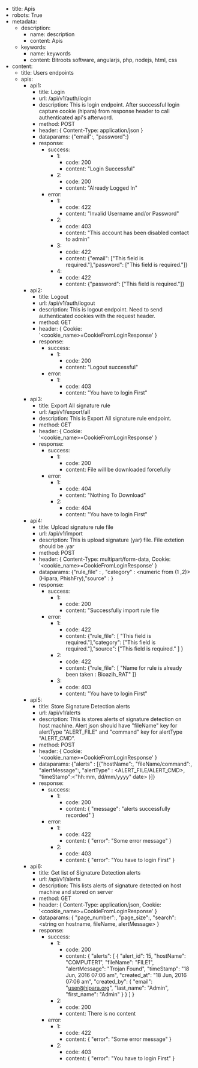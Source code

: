 - title: Apis
- robots: True
- metadata:
    - description:
        - name: description
        - content: Apis
    - keywords: 
        - name: keywords
        - content: Bitroots software, angularjs, php, nodejs, html, css
- content:
    - title: Users endpoints
    - apis:
        - api1:
            - title: Login
            - url: /api/v1/auth/login
            - description: This is login endpoint. After successful login capture cookie (hipara) from response header to call authenticated api's afterword.
            - method: POST
            - header: { Content-Type: application/json }
            - dataparams: {"email":<alphanumeric>, "password":<alphanumeric>}
            - response:
                - success:
                    - 1:
                        - code: 200
                        - content: "Login Successful"
                    - 2:
                        - code: 200
                        - content: "Already Logged In"
                - error:
                    - 1:
                        - code: 422
                        - content: "Invalid Username and/or Password"
                    - 2:
                        - code: 403
                        - content: "This account has been disabled contact to admin"
                    - 3:
                        - code: 422
                        - content: {"email": ["This field is required."],"password": ["This field is required."]}
                    - 4:
                        - code: 422
                        - content: {"password": ["This field is required."]}
        - api2:
            - title: Logout
            - url: /api/v1/auth/logout
            - description: This is logout endpoint. Need to send authenticated cookies with the request header.
            - method: GET
            - header: { Cookie: '<cookie_name>=CookieFromLoginResponse' }
            - response:
                - success:
                    - 1:
                        - code: 200
                        - content: "Logout successful"
                - error:
                    - 1:
                        - code: 403
                        - content: "You have to login First"
        - api3:
            - title: Export All signature rule
            - url: /api/v1/export/all
            - description: This is Export All signature rule endpoint.
            - method: GET
            - header: { Cookie: '<cookie_name>=CookieFromLoginResponse' }
            - response:
                - success:
                    - 1:
                        - code: 200
                        - content: File will be downloaded forcefully
                - error:
                    - 1:
                        - code: 404
                        - content: "Nothing To Download"
                    - 2:
                        - code: 404
                        - content: "You have to login First"
        - api4:
            - title: Upload signature rule file
            - url: /api/v1/import
            - description: This is upload signature (yar) file. File extetion should be .yar
            - method: POST
            - header: { Content-Type: multipart/form-data, Cookie: '<cookie_name>=CookieFromLoginResponse' }
            - dataparams: {"rule_file" :   <file or read stream>, "category"  :   <numeric from (1 ,2)> (Hipara, PhishFry),"source"    :   <alphanumeric>}
            - response:
                - success:
                    - 1:
                        - code: 200
                        - content: "Successfully import rule file
                - error:
                    - 1:
                        - code: 422
                        - content: {"rule_file": [ "This field is required."],"category": ["This field is required."],"source": ["This field is required." ] }
                    - 2:
                        - code: 422
                        - content: {"rule_file": [ "Name for rule is already been taken : Bioazih_RAT" ]}
                    - 3:
                        - code: 403
                        - content: "You have to login First"
        - api5:
            - title: Store Signature Detection alerts
            - url: /api/v1/alerts
            - description: This is stores alerts of signature detection on host machine. Alert json should have "fileName" key for alertType "ALERT_FILE" and "command" key for alertType "ALERT_CMD".
            - method: POST
            - header: { Cookie: '<cookie_name>=CookieFromLoginResponse' }
            - dataparams: {"alerts" :   [{"hostName":<string>, "fileName/command":<string>, "alertMessage":<string>, "alertType" : <ALERT_FILE/ALERT_CMD>, "timeStamp":<"hh:mm, dd/mm/yyyy" date> }]}
            - response:
                - success:
                    - 1:
                        - code: 200
                        - content: { "message": "alerts successfully recorded" }
                - error:
                    - 1:
                        - code: 422
                        - content: { "error": "Some error message" }
                    - 2:
                        - code: 403
                        - content: { "error": "You have to login First" }
        - api6:
            - title: Get list of Signature Detection alerts
            - url: /api/v1/alerts
            - description: This lists alerts of signature detected on host machine and stored on server
            - method: GET
            - header: { Content-Type: application/json, Cookie: '<cookie_name>=CookieFromLoginResponse' }
            - dataparams: { "page_number":<number>, "page_size":<number>, "search":<string on hostname, fileName, alertMessage> }
            - response:
                - success:
                    - 1:
                        - code: 200
                        - content: { "alerts": [ { "alert_id": 15, "hostName": "COMPUTER1", "fileName": "FILE1", "alertMessage": "Trojan Found", "timeStamp": "18 Jun, 2016 07:06 am", "created_at": "18 Jun, 2016 07:06 am", "created_by": { "email": "user@hipara.org", "last_name": "Admin", "first_name": "Admin" } } ] }
                    - 2:
                        - code: 200
                        - content: There is no content
                - error:
                    - 1:
                        - code: 422
                        - content: { "error": "Some error message" }
                    - 2:
                        - code: 403
                        - content: { "error": "You have to login First" }                
